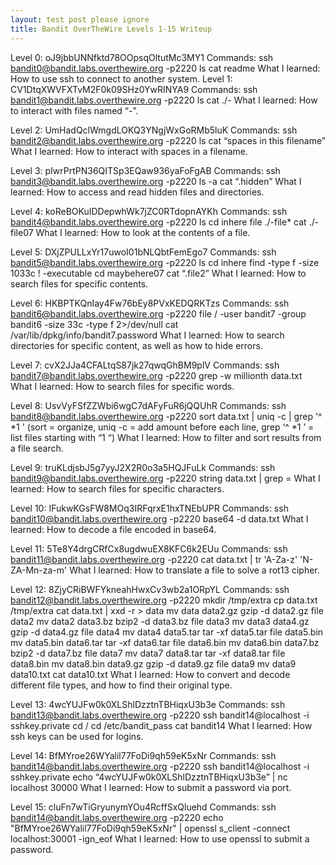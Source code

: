 ```yaml
---
layout: test post please ignore
title: Bandit OverTheWire Levels 1-15 Writeup
---
```


Level 0: oJ9jbbUNNfktd78OOpsqOltutMc3MY1
Commands:
ssh bandit0@bandit.labs.overthewire.org -p2220
ls
cat readme
What I learned: How to use ssh to connect to another system.
Level 1: CV1DtqXWVFXTvM2F0k09SHz0YwRINYA9
Commands:
ssh bandit1@bandit.labs.overthewire.org -p2220
ls
cat ./-
What I learned: How to interact with files named “-”.

Level 2: UmHadQclWmgdLOKQ3YNgjWxGoRMb5luK
Commands:
ssh bandit2@bandit.labs.overthewire.org -p2220
ls
cat “spaces in this filename”
What I learned: How to interact with spaces in a filename.

Level 3: pIwrPrtPN36QITSp3EQaw936yaFoFgAB
Commands:
ssh bandit3@bandit.labs.overthewire.org -p2220
ls -a
cat “.hidden”
What I learned: How to access and read hidden files and directories.



Level 4: koReBOKuIDDepwhWk7jZC0RTdopnAYKh
Commands:
ssh bandit4@bandit.labs.overthewire.org -p2220
ls
cd inhere
file ./-file*
cat ./-file07
What I learned: How to look at the contents of a file.

Level 5: DXjZPULLxYr17uwoI01bNLQbtFemEgo7
Commands:
ssh bandit5@bandit.labs.overthewire.org -p2220
ls
cd inhere
find -type f -size 1033c ! -executable
cd maybehere07
cat “.file2”
What I learned: How to search files for specific contents.

Level 6: HKBPTKQnIay4Fw76bEy8PVxKEDQRKTzs
Commands:
ssh bandit6@bandit.labs.overthewire.org -p2220
file / -user bandit7 -group bandit6 -size 33c -type f 2>/dev/null
cat /var/lib/dpkg/info/bandit7.password
What I learned: How to search directories for specific content, as well as how to hide errors.



Level 7: cvX2JJa4CFALtqS87jk27qwqGhBM9plV
Commands:
ssh bandit7@bandit.labs.overthewire.org -p2220
grep -w millionth data.txt
What I learned: How to search files for specific words.

Level 8: UsvVyFSfZZWbi6wgC7dAFyFuR6jQQUhR
Commands:
ssh bandit8@bandit.labs.overthewire.org -p2220
sort data.txt | uniq -c | grep '^ *1 '
(sort = organize, uniq -c = add amount before each line, grep ‘^ *1 ’ = list files starting with “1 “)
What I learned: How to filter and sort results from a file search.

Level 9: truKLdjsbJ5g7yyJ2X2R0o3a5HQJFuLk
Commands:
ssh bandit9@bandit.labs.overthewire.org -p2220
string data.txt | grep =
What I learned: How to search files for specific characters.

Level 10: IFukwKGsFW8MOq3IRFqrxE1hxTNEbUPR
Commands:
ssh bandit10@bandit.labs.overthewire.org -p2220
base64 -d data.txt
What I learned: How to decode a file encoded in base64.





Level 11: 5Te8Y4drgCRfCx8ugdwuEX8KFC6k2EUu
Commands:
ssh bandit11@bandit.labs.overthewire.org -p2220
cat data.txt | tr 'A-Za-z' 'N-ZA-Mn-za-m'
What I learned: How to translate a file to solve a rot13 cipher.

Level 12: 8ZjyCRiBWFYkneahHwxCv3wb2a1ORpYL
Commands:
ssh bandit12@bandit.labs.overthewire.org -p2220
mkdir /tmp/extra
cp data.txt /tmp/extra
cat data.txt | xxd -r > data
mv data data2.gz
gzip -d data2.gz
file data2
mv data2 data3.bz
bzip2 -d data3.bz
file data3
mv data3 data4.gz
gzip -d data4.gz
file data4
mv data4 data5.tar
tar -xf data5.tar
file data5.bin
mv data5.bin data6.tar
tar -xf data6.tar
file data6.bin
mv data6.bin data7.bz
bzip2 -d data7.bz
file data7
mv data7 data8.tar
tar -xf data8.tar
file data8.bin
mv data8.bin data9.gz
gzip -d data9.gz
file data9
mv data9 data10.txt
cat data10.txt
What I learned: How to convert and decode different file types, and how to find their original type.

Level 13: 4wcYUJFw0k0XLShlDzztnTBHiqxU3b3e
Commands:
ssh bandit13@bandit.labs.overthewire.org -p2220
ssh bandit14@localhost -i sshkey.private
cd /
cd /etc/bandit_pass
cat bandit14
What I learned: How ssh keys can be used for logins.

Level 14: BfMYroe26WYalil77FoDi9qh59eK5xNr
Commands:
ssh bandit14@bandit.labs.overthewire.org -p2220
ssh bandit14@localhost -i sshkey.private
echo “4wcYUJFw0k0XLShlDzztnTBHiqxU3b3e” | nc localhost 30000
What I learned: How to submit a password via port.



Level 15: cluFn7wTiGryunymYOu4RcffSxQluehd
Commands:
ssh bandit14@bandit.labs.overthewire.org -p2220
echo "BfMYroe26WYalil77FoDi9qh59eK5xNr" | openssl s_client -connect localhost:30001 -ign_eof
What I learned: How to use openssl to submit a password.
